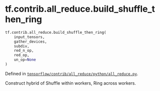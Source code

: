 <div itemscope itemtype="http://developers.google.com/ReferenceObject">
<meta itemprop="name" content="tf.contrib.all_reduce.build_shuffle_then_ring" />
<meta itemprop="path" content="Stable" />
</div>

# tf.contrib.all_reduce.build_shuffle_then_ring

``` python
tf.contrib.all_reduce.build_shuffle_then_ring(
    input_tensors,
    gather_devices,
    subdiv,
    red_n_op,
    red_op,
    un_op=None
)
```



Defined in [`tensorflow/contrib/all_reduce/python/all_reduce.py`](https://www.tensorflow.org/code/tensorflow/contrib/all_reduce/python/all_reduce.py).

Construct hybrid of Shuffle within workers, Ring across workers.